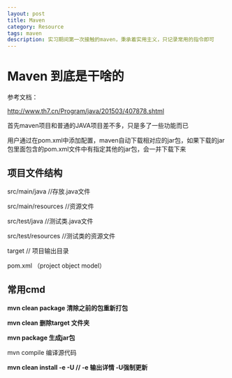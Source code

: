 ```yaml
---
layout: post
title: Maven
category: Resource
tags: maven
description: 实习期间第一次接触的maven，秉承着实用主义，只记录常用的指令即可
---
```


# Maven 到底是干啥的



参考文档：

http://www.th7.cn/Program/java/201503/407878.shtml

首先maven项目和普通的JAVA项目差不多，只是多了一些功能而已

用户通过在pom.xml中添加配置，maven自动下载相对应的jar包，如果下载的jar包里面包含的pom.xml文件中有指定其他的jar包，会一并下载下来

## 项目文件结构

src/main/java  //存放.java文件

src/main/resources //资源文件

src/test/java //测试类.java文件

src/test/resources //测试类的资源文件

target  // 项目输出目录

pom.xml （project object model）

 

## 常用cmd

**mvn clean package 清除之前的包重新打包**

**mvn clean 删除target 文件夹**

**mvn package 生成jar包**

mvn compile 编译源代码

**mvn clean install -e -U   // -e 输出详情 -U强制更新**